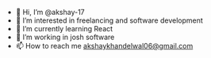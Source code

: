 - 👋 Hi, I’m @akshay-17
- 👀 I’m interested in freelancing and software development
- 🌱 I’m currently learning React 
- 💞️ I’m working in josh software
- 📫 How to reach me akshaykhandelwal06@gmail.com

<!---
akshay-17/akshay-17 is a ✨ special ✨ repository because its `README.md` (this file) appears on your GitHub profile.
You can click the Preview link to take a look at your changes.
--->
